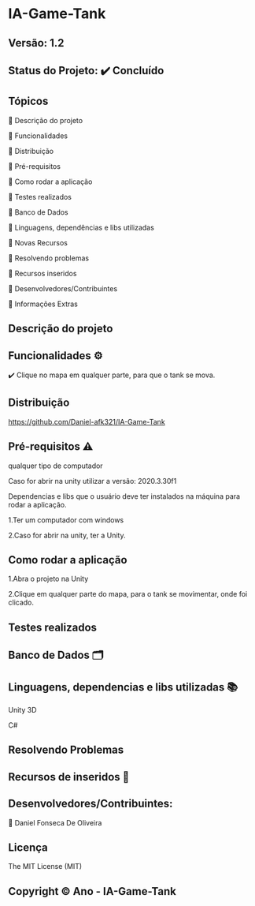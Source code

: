 # IA-Game-Tank
## Versão: 1.2
## Status do Projeto: ✔️ Concluído 

## Tópicos
🔹 Descrição do projeto 

🔹 Funcionalidades

🔹 Distribuição

🔹 Pré-requisitos

🔹 Como rodar a aplicação

🔹 Testes realizados

🔹 Banco de Dados

🔹 Linguagens, dependências e libs utilizadas

🔹 Novas Recursos

🔹 Resolvendo problemas

🔹 Recursos inseridos 

🔹 Desenvolvedores/Contribuintes

🔹 Informações Extras

## Descrição do projeto

## Funcionalidades ⚙️

✔️ Clique no mapa em qualquer parte, para que o tank se mova.

## Distribuição
https://github.com/Daniel-afk321/IA-Game-Tank

## Pré-requisitos ⚠️ 
qualquer tipo de computador


Caso for abrir na unity utilizar a versão: 2020.3.30f1

Dependencias e libs que o usuário deve ter instalados na máquina para rodar a aplicação.

1.Ter um computador com windows


2.Caso for abrir na unity, ter a Unity.

## Como rodar a aplicação 
1.Abra o projeto na Unity

2.Clique em qualquer parte do mapa, para o tank se movimentar, onde foi clicado.

## Testes realizados

## Banco de Dados 🗂️

## Linguagens, dependencias e libs utilizadas 📚
Unity 3D

C#

## Resolvendo Problemas 

## Recursos de inseridos 🧰

## Desenvolvedores/Contribuintes:

🔹 Daniel Fonseca De Oliveira

## Licença
The MIT License (MIT)

## Copyright ©️ Ano - IA-Game-Tank
